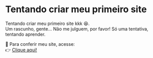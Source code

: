 # Tentando criar meu primeiro site

Tentando criar meu primeiro site kkk 😆.  
Um rascunho, gente... Não me julguem, por favor! Só uma tentativa, tentando aprender.  

🚀 Para conferir meu site, acesse:  
👉 [Clique aqui!](https://alinebrito70.github.io/meu-primeiroSITE2/)
